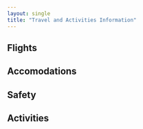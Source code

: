 ```yaml
---
layout: single
title: "Travel and Activities Information"
---
```


## Flights ##

## Accomodations ##

## Safety ##

## Activities ##

